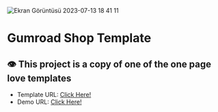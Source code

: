 ![Ekran Görüntüsü 2023-07-13 18 41 11](https://github.com/xleyzor/onepagelove-templates-copy/assets/122406455/e4a14264-7587-42e1-8110-fed95c60d6a3)

<h1>
  Gumroad Shop Template
</h1>
<h2>👁️ This project is a copy of one of the one page love templates</h2>

<ul>
  <li>
    Template URL: <a href="https://onepagelove.com/gumroad-shop">Click Here!</a>
  </li>
    <li>
    Demo URL: <a href="https://onepagelove-templates-copy.vercel.app/">Click Here!</a>
  </li>
</ul>


